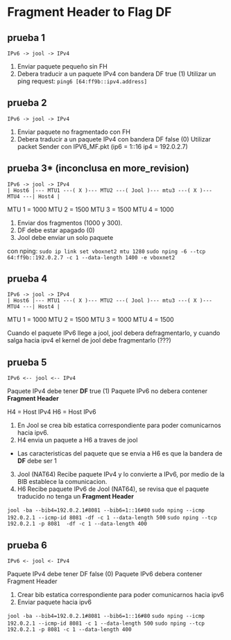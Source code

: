# Fragment Header to Flag DF

## prueba 1

	IPv6 -> jool -> IPv4

1. Enviar paquete pequeño sin FH
2. Debera traducir a un paquete IPv4 con bandera DF true (1)
	Utilizar un ping request: `ping6 [64:ff9b::ipv4.address]`

## prueba 2

	IPv6 -> jool -> IPv4

1. Enviar paquete no fragmentado con FH
2. Debera traducir a un paquete IPv4 con bandera DF false (0)
	Utilizar packet Sender con IPV6_MF.pkt (ip6 = 1::16  ip4 = 192.0.2.7)
	
## prueba 3* (inconclusa en more_revision)

	IPv6 -> jool -> IPv4
	| Host6 |--- MTU1 ---( X )--- MTU2 ---( Jool )--- mtu3 ---( X )--- MTU4 ---| Host4 |

MTU 1 = 1000
MTU 2 = 1500
MTU 3 = 1500
MTU 4 = 1000

1. Enviar dos fragmentos (1000 y 300).
2. DF debe estar apagado (0)
3. Jool debe enviar un solo paquete 

con nping:
`sudo ip link set vboxnet2 mtu 1280` 
`sudo nping -6 --tcp 64:ff9b::192.0.2.7 -c 1 --data-length 1400 -e vboxnet2`
		
## prueba 4

	IPv6 -> jool -> IPv4
	| Host6 |--- MTU1 ---( X )--- MTU2 ---( Jool )--- mtu3 ---( X )--- MTU4 ---| Host4 |

MTU 1 = 1000
MTU 2 = 1500
MTU 3 = 1000
MTU 4 = 1500
	
Cuando el paquete IPv6 llege a jool, jool debera defragmentarlo, y cuando salga hacia ipv4 el kernel
 de jool debe fragmentarlo (???)
 
## prueba 5
    IPv6 <-- jool <-- IPv4

Paquete IPv4 debe tener **DF** true (1)
Paquete IPv6 no debera contener **Fragment Header**

H4 = Host IPv4 
H6 = Host IPv6

1. En Jool se crea bib estatica correspondiente para poder comunicarnos hacia ipv6.
2. H4 envia un paquete a H6 a traves de jool
 - Las caracteristicas del paquete que se envia a H6 es que la bandera de **DF** debe ser 1
3. Jool (NAT64) Recibe paquete IPv4 y lo convierte a IPv6, por medio de la BIB establece la comunicacion.
4. H6 Recibe paquete IPv6 de Jool (NAT64), se revisa que el paquete traducido no tenga un **Fragment Header**

`jool -ba --bib4=192.0.2.1#8081 --bib6=1::16#80` 
`sudo nping --icmp 192.0.2.1 --icmp-id 8081 -df -c 1 --data-length 500` 
`sudo nping --tcp 192.0.2.1 -p 8081  -df -c 1 --data-length 400` 


## prueba 6

	IPv6 <- jool <- IPv4

Paquete IPv4 debe tener DF false (0)
Paquete IPv6 debera contener Fragment Header

1. Crear bib estatica correspondiente para poder comunicarnos hacia ipv6
2. Enviar paquete hacia ipv6

`jool -ba --bib4=192.0.2.1#8081 --bib6=1::16#80`
`sudo nping --icmp 192.0.2.1 --icmp-id 8081 -c 1 --data-length 500`
`sudo nping --tcp 192.0.2.1 -p 8081 -c 1 --data-length 400`

